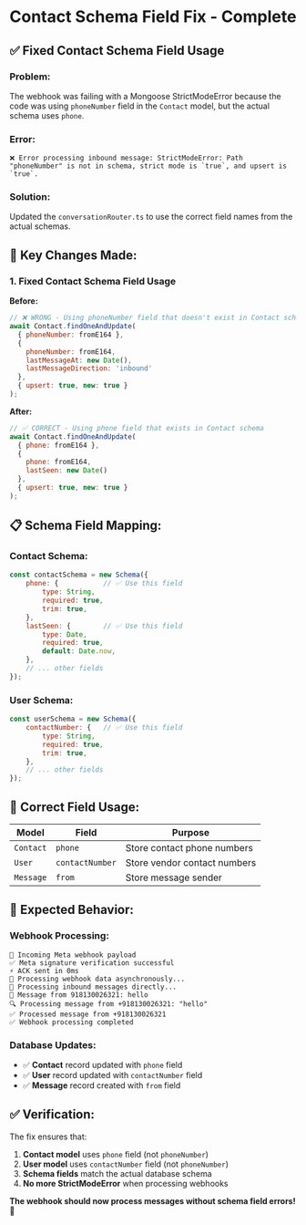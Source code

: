 # Contact Schema Field Fix - Complete

## ✅ **Fixed Contact Schema Field Usage**

### **Problem:**
The webhook was failing with a Mongoose StrictModeError because the code was using `phoneNumber` field in the `Contact` model, but the actual schema uses `phone`.

### **Error:**
```
❌ Error processing inbound message: StrictModeError: Path "phoneNumber" is not in schema, strict mode is `true`, and upsert is `true`.
```

### **Solution:**
Updated the `conversationRouter.ts` to use the correct field names from the actual schemas.

## 🔧 **Key Changes Made:**

### 1. **Fixed Contact Schema Field Usage**

**Before:**
```javascript
// ❌ WRONG - Using phoneNumber field that doesn't exist in Contact schema
await Contact.findOneAndUpdate(
  { phoneNumber: fromE164 },
  { 
    phoneNumber: fromE164,
    lastMessageAt: new Date(),
    lastMessageDirection: 'inbound'
  },
  { upsert: true, new: true }
);
```

**After:**
```javascript
// ✅ CORRECT - Using phone field that exists in Contact schema
await Contact.findOneAndUpdate(
  { phone: fromE164 },
  { 
    phone: fromE164,
    lastSeen: new Date()
  },
  { upsert: true, new: true }
);
```

## 📋 **Schema Field Mapping:**

### **Contact Schema:**
```javascript
const contactSchema = new Schema({
    phone: {           // ✅ Use this field
        type: String,
        required: true,
        trim: true,
    },
    lastSeen: {        // ✅ Use this field
        type: Date,
        required: true,
        default: Date.now,
    },
    // ... other fields
});
```

### **User Schema:**
```javascript
const userSchema = new Schema({
    contactNumber: {   // ✅ Use this field
        type: String,
        required: true,
        trim: true,
    },
    // ... other fields
});
```

## 🎯 **Correct Field Usage:**

| **Model** | **Field** | **Purpose** |
|-----------|-----------|-------------|
| `Contact` | `phone` | Store contact phone numbers |
| `User` | `contactNumber` | Store vendor contact numbers |
| `Message` | `from` | Store message sender |

## 🚀 **Expected Behavior:**

### **Webhook Processing:**
```
📨 Incoming Meta webhook payload
✅ Meta signature verification successful
⚡ ACK sent in 0ms
🔄 Processing webhook data asynchronously...
📨 Processing inbound messages directly...
📨 Message from 918130026321: hello
🔍 Processing message from +918130026321: "hello"
✅ Processed message from +918130026321
✅ Webhook processing completed
```

### **Database Updates:**
- ✅ **Contact** record updated with `phone` field
- ✅ **User** record updated with `contactNumber` field  
- ✅ **Message** record created with `from` field

## ✅ **Verification:**

The fix ensures that:
1. **Contact model** uses `phone` field (not `phoneNumber`)
2. **User model** uses `contactNumber` field (not `phoneNumber`)
3. **Schema fields** match the actual database schema
4. **No more StrictModeError** when processing webhooks

**The webhook should now process messages without schema field errors!** 🎉
